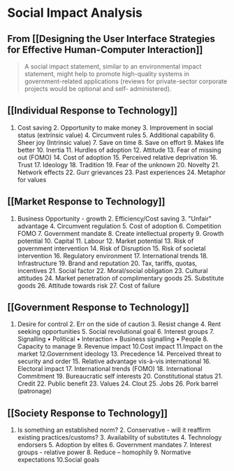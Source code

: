 # Social Impact Analysis


## From [[Designing the User Interface Strategies for Effective Human-Computer Interaction]]
> A social impact statement, similar to an environmental impact statement, might help to promote high-quality systems in government-related applications (reviews for private-sector corporate projects would be optional and self- administered).


## [[Individual Response to Technology]]
1. Cost saving 2. Opportunity to make money 3. Improvement in social status (extrinsic value) 4. Circumvent rules 5. Additional capability 6. Sheer joy (Intrinsic value) 7. Save on time 8. Save on effort 9. Makes life better 10. Inertia 11. Hurdles of adoption 12. Attitude 13. Fear of missing out (FOMO) 14. Cost of adoption 15. Perceived relative deprivation 16. Trust 17. Ideology 18. Tradition 19. Fear of the unknown 20. Novelty 21. Network effects 22. Gurr grievances 23. Past experiences 24. Metaphor for values


## [[Market Response to Technology]]
1. Business Opportunity - growth 2. Efficiency/Cost saving 3. "Unfair" advantage 4. Circumvent regulation 5. Cost of adoption 6. Competition FOMO 7. Government mandate 8. Create intellectual property 9. Growth potential 10. Capital 11. Labour 12. Market potential 13. Risk of government intervention 14. Risk of Disruption 15. Risk of societal intervention 16. Regulatory environment 17. International trends 18. Infrastructure 19. Brand and reputation 20. Tax, tariffs, quotas, incentives 21. Social factor 22. Moral/social obligation 23. Cultural attitudes 24. Market penetration of complimentary goods 25. Substitute goods 26. Attitude towards risk 27. Cost of failure

## [[Government Response to Technology]]
1. Desire for control 2. Err on the side of caution 3. Resist change 4. Rent seeking opportunities 5. Social revolutional goal 6. Interest groups 7. Signalling • Political • Interaction • Business signalling • People 8. Capacity to manage 9. Revenue impact 10.Cost impact 11.Impact on the market 12.Government ideology 13. Precedence 14. Perceived threat to security and order 15. Relative advantage vis-à-vis international 16. Electoral impact 17. International trends (FOMO) 18. International Commitment 19. Bureaucratic self interests 20. Constitutional status 21. Credit 22. Public benefit 23. Values 24. Clout 25. Jobs 26. Pork barrel (patronage)


## [[Society Response to Technology]]
1. Is something an established norm? 2. Conservative - will it reaffirm existing practices/customs? 3. Availability of substitutes 4. Technology endorsers 5. Adoption by elites 6. Government mandates 7. Interest groups - relative power 8. Reduce – homophily 9. Normative expectations 10.Social goals

